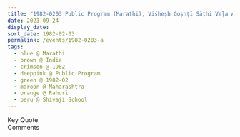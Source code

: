 ```yaml
---
title: "1982-0203 Public Program (Marathi), Viśheṣh Goṣhṭī Sāṭhi Veḷa Ālī Āhe (The Time Has Come for Special Things), Śhivajī School, Rāhurī, Maharashtra, India"
date: 2023-09-24
display_date: 
sort_date: 1982-02-03
permalink: /events/1982-0203-a
tags:
  - blue @ Marathi
  - brown @ India
  - crimson @ 1982
  - deeppink @ Public Program
  - green @ 1982-02
  - maroon @ Maharashtra
  - orange @ Rahuri
  - peru @ Shivaji School
---
```


<wave-list>
  <list-title color="green" width="75">Key Quote</list-title>
  <list-item color="BlanchedAlmond"  width="200"></list-item>
  <list-item color="Lavender"></list-item>
  <list-item color="BlanchedAlmond"></list-item>
</wave-list>

<br>

<wave-list>
  <list-title color="green" width="75">Comments</list-title>
  <list-item color="BlanchedAlmond"  width="200"></list-item>
  <list-item color="Lavender"></list-item>
  <list-item color="BlanchedAlmond"></list-item>
</wave-list>